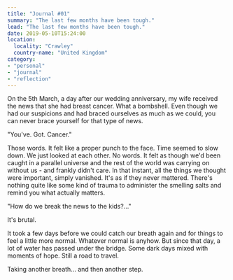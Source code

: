 ```yaml
---
title: "Journal #01"
summary: "The last few months have been tough."
lead: "The last few months have been tough."
date: 2019-05-10T15:24:00
location:
  locality: "Crawley"
  country-name: "United Kingdom"
category:
- "personal"
- "journal"
- "reflection"
---
```


On the 5th March, a day after our wedding anniversary, my wife received the news that she had breast cancer. What a bombshell. Even though we had our suspicions and had braced ourselves as much as we could, you can never brace yourself for that type of news.

"You've. Got. Cancer."

Those words. It felt like a proper punch to the face. Time seemed to slow down. We just looked at each other. No words. It felt as though we'd been caught in a parallel universe and the rest of the world was carrying on without us - and frankly didn't care. In that instant, all the things we thought were important, simply vanished. It's as if they never mattered. There's nothing quite like some kind of trauma to administer the smelling salts and remind you what actually matters.

"How do we break the news to the kids?..."

It's brutal.

It took a few days before we could catch our breath again and for things to feel a little more normal. Whatever normal is anyhow. But since that day, a lot of water has passed under the bridge. Some dark days mixed with moments of hope. Still a road to travel.

Taking another breath... and then another step.
